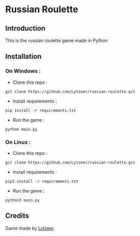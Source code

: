 # Russian Roulette

## Introduction

This is the russian roulette game made in Python

## Installation

### On Windows :

- Clone this repo :
```shell
git clone https://github.com/Lytzeer/russian-roulette.git
```

- Install requirements :
```shell
pip install -r requirements.txt
```

- Run the game :
```shell
python main.py
```

### On Linux :

- Clone this repo :
```shell
git clone https://github.com/Lytzeer/russian-roulette.git
```

- Install requirements :
```shell
pip3 install -r requirements.txt
```

- Run the game :
```shell
python3 main.py
```

## Credits

Game made by [Lytzeer](https://github.com/Lytzeer).
